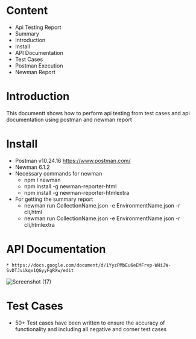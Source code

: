 # Content
* Api Testing Report
* Summary
* Introduction
* Install
* API Documentation
* Test Cases 
* Postman Execution
* Newman Report

# Introduction
  This documentt shows how to perform api testing from test cases and api documentation using postman and newman report

# Install
  * Postman v10.24.16 https://www.postman.com/
  * Newman 6.1.2
  * Necessary commands for newman
      * npm i newman
      *  npm install -g newman-reporter-html
      * npm install -g newman-reporter-htmlextra
 * For getting the summary report
      *  newman run CollectionName.json -e EnvironmentName.json -r cli,html
      *  newman run CollectionName.json -e EnvironmentName.json -r cli,htmlextra
 # API Documentation
    * https://docs.google.com/document/d/1YyzPMbEu6eEMFrvp-WHiJW-SvDTJvikqx1QGyyFgRXw/edit

![Screenshot (17)](https://github.com/sadia049/Api_testing_crud/assets/62026906/eef50669-b157-41b8-8bf1-f6138c0d87b2)

# Test Cases 
  * 50+ Test cases have been written to ensure the accuracy of functionality and including all negative and corner test cases

    
